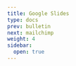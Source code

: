 ```yaml
---
title: Google Slides
type: docs
prev: bulletin
next: mailchimp
weight: 4
sidebar:
  open: true
---
```



